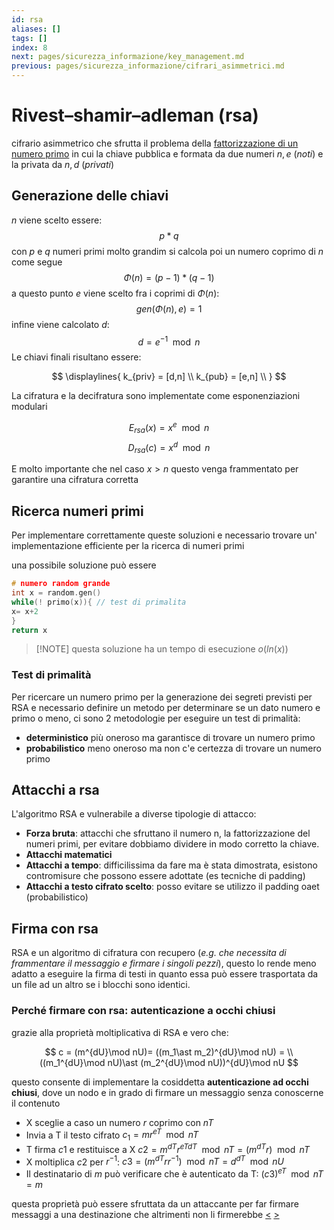 ```yaml
---
id: rsa
aliases: []
tags: []
index: 8
next: pages/sicurezza_informazione/key_management.md
previous: pages/sicurezza_informazione/cifrari_asimmetrici.md
---
```


# Rivest–shamir–adleman (rsa)

cifrario asimmetrico che sfrutta il problema della [fattorizzazione di un numero primo](pages/sicurezza_informazione/problemi_difficili.md#fattorizzazione%20di%20un%20numero%20primo) in cui la chiave pubblica e formata da due numeri $n,e$ (*noti*) e la privata da $n,d$ (*privati*)

## Generazione delle chiavi

$n$ viene scelto essere: $$ p\ast q $$ con $p$ e $q$ numeri primi molto grandim si calcola poi un numero coprimo di $n$ come segue $$\Phi(n) = (p-1) \ast (q-1)$$
a questo punto $e$ viene scelto fra i coprimi di $\Phi(n)$: $$gen(\Phi(n),e)= 1$$
infine viene calcolato $d$: $$d= e^{-1}\mod{n}$$
Le chiavi finali risultano essere:

$$
\displaylines{
k_{priv} = [d,n] \\
k_{pub} = [e,n] \\
}
$$

La cifratura e la decifratura sono implementate come esponenziazioni modulari

$$
E_{rsa}(x)= x^e\mod n
$$
$$
D_{rsa}(c)= x^d\mod n
$$

E molto importante che nel caso $x \gt n$  questo venga frammentato per garantire una cifratura corretta

## Ricerca numeri primi

Per implementare correttamente queste soluzioni e necessario trovare un' implementazione efficiente per la ricerca di numeri primi

una possibile soluzione può essere

```c
# numero random grande
int x = random.gen()
while(! primo(x)){ // test di primalita
x= x+2
}
return x
```

>[!NOTE] questa soluzione ha un tempo di esecuzione $o(ln(x))$

### Test di primalità

Per ricercare un numero primo per la generazione dei segreti previsti per RSA e necessario definire un metodo per determinare se un dato numero e primo o meno, ci sono 2 metodologie per eseguire un test di primalità:

- **deterministico** più oneroso ma garantisce di trovare un numero primo
- **probabilistico**  meno oneroso ma non c'e certezza di trovare un numero primo

## Attacchi a rsa

L'algoritmo RSA e vulnerabile a diverse tipologie di attacco:

- **Forza bruta**: attacchi che sfruttano il numero n, la fattorizzazione del numeri primi, per evitare dobbiamo dividere in modo corretto la chiave.
- **Attacchi matematici**
- **Attacchi a tempo**: difficilissima da fare ma è stata dimostrata, esistono contromisure che possono essere adottate (es tecniche di padding)
- **Attacchi a testo cifrato scelto**: posso evitare se utilizzo il padding oaet (probabilistico)

## Firma con rsa

RSA e un algoritmo di cifratura con recupero (*e.g. che necessita di frammentare il messaggio e firmare i singoli pezzi*), questo lo rende meno adatto a eseguire la firma di testi in quanto essa può essere trasportata da un file ad un altro se i blocchi sono identici.

### Perché firmare con rsa: autenticazione a occhi chiusi

grazie alla proprietà moltiplicativa di RSA e vero che:

$$
c = (m^{dU}\mod nU)=
((m_1\ast m_2)^{dU}\mod nU) = \\
((m_1^{dU}\mod nU)\ast (m_2^{dU}\mod nU))^{dU}\mod nU
$$

questo consente di implementare la cosiddetta **autenticazione ad occhi chiusi**, dove un nodo e in grado di firmare un messaggio senza conoscerne il contenuto

- X sceglie a caso un numero $r$ coprimo con $nT$
- Invia a T il testo cifrato $c_1 = mr^{eT} \mod nT$
- T firma $c1$ e restituisce a X $c2 = m^{dT}r^{eTdT}  \mod nT = (m^{dT}r) \mod nT$
- X moltiplica $c2$ per $r^{-1}$:  $c3 = (m^{dT}rr^{-1})\mod nT = d^{dT} \mod nU$
- Il destinatario di $m$ può verificare che è autenticato da T: $(c3)^{eT} \mod nT = m$

questa proprietà può essere sfruttata da un attaccante per far firmare messaggi a una destinazione che altrimenti non li firmerebbe
[<](pages/sicurezza_informazione/cifrari_asimmetrici.md) [>](pages/sicurezza_informazione/key_management.md)
